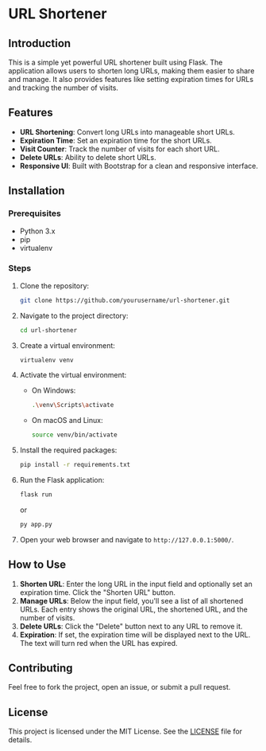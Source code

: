 # URL Shortener

## Introduction

This is a simple yet powerful URL shortener built using Flask. The application allows users to shorten long URLs, making them easier to share and manage. It also provides features like setting expiration times for URLs and tracking the number of visits.

## Features

- **URL Shortening**: Convert long URLs into manageable short URLs.
- **Expiration Time**: Set an expiration time for the short URLs.
- **Visit Counter**: Track the number of visits for each short URL.
- **Delete URLs**: Ability to delete short URLs.
- **Responsive UI**: Built with Bootstrap for a clean and responsive interface.

## Installation

### Prerequisites

- Python 3.x
- pip
- virtualenv

### Steps

1. Clone the repository:

    ```bash
    git clone https://github.com/yourusername/url-shortener.git
    ```

2. Navigate to the project directory:

    ```bash
    cd url-shortener
    ```

3. Create a virtual environment:

    ```bash
    virtualenv venv
    ```

4. Activate the virtual environment:

    - On Windows:
        ```bash
        .\venv\Scripts\activate
        ```

    - On macOS and Linux:
        ```bash
        source venv/bin/activate
        ```

5. Install the required packages:

    ```bash
    pip install -r requirements.txt
    ```

6. Run the Flask application:

    ```bash
    flask run
    ```
    or
    ```bash
    py app.py
    ```

7. Open your web browser and navigate to `http://127.0.0.1:5000/`.

## How to Use

1. **Shorten URL**: Enter the long URL in the input field and optionally set an expiration time. Click the "Shorten URL" button.
2. **Manage URLs**: Below the input field, you'll see a list of all shortened URLs. Each entry shows the original URL, the shortened URL, and the number of visits.
3. **Delete URLs**: Click the "Delete" button next to any URL to remove it.
4. **Expiration**: If set, the expiration time will be displayed next to the URL. The text will turn red when the URL has expired.

## Contributing

Feel free to fork the project, open an issue, or submit a pull request.

## License

This project is licensed under the MIT License. See the [LICENSE](LICENSE) file for details.
